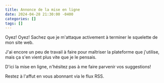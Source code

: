 ```yaml
---
title: Annonce de la mise en ligne
date: 2024-04-28 21:30:00 -0400
categories: []
tags: []
---
```


Oyez! Oyez! Sachez que je m'attaque activement à terminer le squelette de mon site web.

J'ai encore un peu de travail à faire pour maîtriser la plateforme que j'utilise, mais ça s'en vient plus vite que je le pensais.

D'ici la mise en ligne, n'hésitez pas à me faire parvenir vos suggestions!

Restez à l'affut en vous abonnant via le flux RSS.
